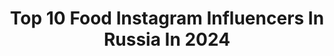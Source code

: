 ---
title: Top 10 Food Instagram Influencers In Russia In 2024
description: >-
  Find top food Instagram influencers in Russia in 2024. Most popular hashtags: #maldives #trackday #nurburgring.
platform: Instagram
hits: 634
text_top: See the best Instagram accounts on inBeat.
text_bottom: Our search engine has 634 Instagram influencers like this in Russia for you to pitch.
profiles:
  - username: "kiselevaanya"
    fullname: >-
      Anna Kiseleva
    bio: >-
      Culinary artist. ⠀ Lifestyle, food and balance. ⠀ California 📍 ⠀ Автор книги «Свободные отношения с едой и не только» ⠀ Мои сборники рецептов ↓
    location: "Russia"
    followers: 78909
    engagement: 533
    commentsToLikes: 0.008178
    id: ck6ubbhnh8m8z0j713jk9bqie
    verified: false
    hashtags: ""
  - username: "la.critique.culinaire"
    fullname: >-
      La Critique Culinaire
    bio: >-
      🍝 Food consultant 🍽 Restaurant critic 🥂 Co-owner @weknow_agency_baku 📧 info@lacritiqueculinaire.com
    location: "Russia"
    followers: 100234
    engagement: 276
    commentsToLikes: 0.007047
    id: ck6u12lywj6y70j71l2i7ntms
    verified: false
    hashtags: "#swarovskixrosenthal"
  - username: "jancoomans"
    fullname: >-
      𝕁𝕒𝕟 ℂ𝕠𝕠𝕞𝕒𝕟𝕤
    bio: >-
      🚘 Car enthusiast / racer 📸 Photographer 🍽 Foodie 🇧🇪 Made in Belgium
    location: "Russia"
    followers: 214523
    engagement: 239
    commentsToLikes: 0.004675
    id: ck5hdvl13plbh0i1103ylm15t
    verified: false
    hashtags: "#porsche, #trackday, #maldives, #taycan"
  - username: "greywiese"
    fullname: >-
      Grey Wiese
    bio: >-
      Сережа Григорьев-Апполонов Music 🎶 Fashion👢Food 🥗 🥇самый популярный русскоязычный блогер в 🇩🇪 бросил карьеру топ-менеджера👨‍💼ради блога и сцены👨‍🎤
    location: "Russia"
    followers: 1017728
    engagement: 177
    commentsToLikes: 0.039358
    id: ck6ttesqha81s0j71kvn53z6q
    verified: true
    hashtags: "#pompidou"
  - username: "ozimkova"
    fullname: >-
      Kristina Ozimkova
    bio: >-
      ozimkova@yahoo.com MSU 👩🏻‍🎓 graduated 🎓 Masters degree'19 📚 страница моих рецептов @ozimkova.food
    location: "Russia"
    followers: 761613
    engagement: 167
    commentsToLikes: 0.006148
    id: ckaosr8dosqke0i78c9ieva7p
    verified: false
    hashtags: "#tb, #27"
  - username: "galainst"
    fullname: >-
      •ⒼⒶⓁⒶ•
    bio: >-
      Женский блог ▫️Рецепты▫️Юмор▫️Фитнес▫️О личном 📬 Gala.FoodFit@mail.ru
    location: "Russia"
    followers: 1064129
    engagement: 101
    commentsToLikes: 0.019516
    id: ck0w5w29h5pdm0i19de04n0c0
    verified: false
    hashtags: ""
  - username: "foodartblog"
    fullname: >-
      Blog about beautiful food
    bio: >-
      🥗 For inspiration #foodphoto 🥰 Tag @foodartblog #foodartblog 💵 Write to direct for promotion 😺creator @kyzmin adm @_katish 👇На развите проекта
    location: "Russia"
    followers: 288328
    engagement: 62
    commentsToLikes: 0.009421
    id: ckaorijdpndlm0i786t7okums
    verified: false
    hashtags: "#food, #foodporn, #foodblogger, #foodartblog"
  - username: "ana.ignatenko"
    fullname: >-
      Мамасита 👧🏻Жена моряка⚓️Блогер
    bio: >-
      • Амбассадор счастливых отношений❤️ • Главная морячка Одессы • 💌 @ignatenko.cooperation • @mamasita.food.ua
    location: "Russia"
    followers: 42150
    engagement: 456
    commentsToLikes: 0.249046
    id: ck5zoz4rzrnxf0i14du0bhorq
    verified: false
    hashtags: ""
  - username: "annaspoda"
    fullname: >-
      🌸 ANIKA 🌸
    bio: >-
      FOOD-флорист @annaranika Второй проект для творческих людей @rukodel_nitsa_ Мастер спорта по дзюдо 🥋 Гримёр 👩🏻‍🎨 любитель
    location: "Russia"
    followers: 7254
    engagement: 1790
    commentsToLikes: 0.057753
    id: ck9wf4quan6zc0j783b0b2nz4
    verified: false
    hashtags: ""
  - username: "nuchi_amazing"
    fullname: >-
      Нурлан Алимходжаев
    bio: >-
      Основатель салонов NUCHI @nuchi_astana 💄 / @nuchi_almaty 💅🏼 Партнёр - @maritas_food 🍏 📍ASTANA & ALMATY
    location: "Russia"
    followers: 237365
    engagement: 394
    commentsToLikes: 0.035369
    id: ckf5o2vyq0oj60j23y0cwid8n
    verified: false
    hashtags: ""
---